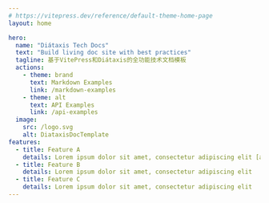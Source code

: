 ```yaml
---
# https://vitepress.dev/reference/default-theme-home-page
layout: home

hero:
  name: "Diátaxis Tech Docs"
  text: "Build living doc site with best practices"
  tagline: 基于VitePress和Diátaxis的全功能技术文档模板
  actions:
    - theme: brand
      text: Markdown Examples
      link: /markdown-examples
    - theme: alt
      text: API Examples
      link: /api-examples
  image:
    src: /logo.svg
    alt: DiataxisDocTemplate
features:
  - title: Feature A
    details: Lorem ipsum dolor sit amet, consectetur adipiscing elit [aa](https://aa)
  - title: Feature B
    details: Lorem ipsum dolor sit amet, consectetur adipiscing elit
  - title: Feature C
    details: Lorem ipsum dolor sit amet, consectetur adipiscing elit
---
```


